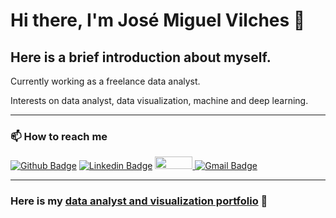 # Hi there, I'm José Miguel Vilches 👋

## Here is a brief introduction about myself.

Currently working as a freelance data analyst.

Interests on data analyst, data visualization, machine and deep learning.

---

### 📫 How to reach me 
[![Github Badge](https://img.shields.io/badge/-Github-000?style=flat-square&logo=Github&logoColor=white)](https://github.com/jvilchesf)
[![Linkedin Badge](https://img.shields.io/badge/-LinkedIn-blue?style=flat-square&logo=Linkedin&logoColor=white)](https://linkedin.com/in/josé-miguel-vilches-fierro-9905aa68)
<a href="https://www.kaggle.com/josmiguelvilches">
  <img src="https://www.dataapplab.com/wp-content/uploads/2017/06/kaggle-logo-gray-300.png" width="60px" height="20px">
</a>
[![Gmail Badge](https://img.shields.io/badge/-Gmail-c14438?style=flat-square&logo=Gmail&logoColor=white)](mailto:josemiguelvilchesfierro@gmail.com)

---

### Here is my [data analyst and visualization portfolio](https://github.com/) :robot:
